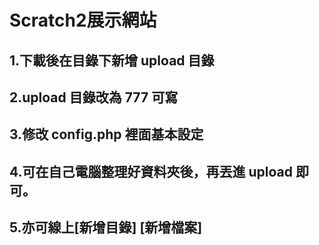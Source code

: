 # Scratch2展示網站

## 1.下載後在目錄下新增 upload 目錄
## 2.upload 目錄改為 777 可寫
## 3.修改 config.php 裡面基本設定
## 4.可在自己電腦整理好資料夾後，再丟進 upload 即可。
## 5.亦可線上[新增目錄] [新增檔案]